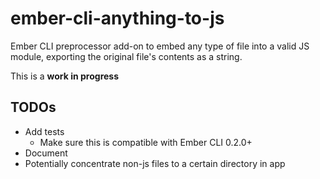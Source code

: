 # ember-cli-anything-to-js
Ember CLI preprocessor add-on to embed any type of file into a valid JS module, exporting the original file's contents as a string.

This is a **work in progress**

## TODOs

- Add tests
    - Make sure this is compatible with Ember CLI 0.2.0+
- Document
- Potentially concentrate non-js files to a certain directory in app

